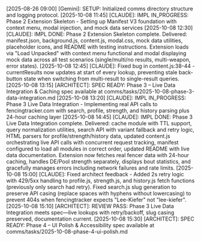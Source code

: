 [2025-08-26 09:00] [Gemini]: SETUP: Initialized comms directory structure and logging protocol.
[2025-10-08 11:45] [CLAUDE]: IMPL IN_PROGRESS: Phase 2 Extension Skeleton - Setting up Manifest V3 foundation with context menu, modal injection, and mock data services
[2025-10-08 12:30] [CLAUDE]: IMPL DONE: Phase 2 Extension Skeleton complete. Delivered: manifest.json, background.js, content.js, modal.css, mock data utilities, placeholder icons, and README with testing instructions. Extension loads via "Load Unpacked" with context menu functional and modal displaying mock data across all test scenarios (single/multi/no results, multi-weapon, error states).
[2025-10-08 12:45] [CLAUDE]: Fixed bug in content.js:38-44 - currentResults now updates at start of every lookup, preventing stale back-button state when switching from multi-result to single-result queries.
[2025-10-08 13:15] [ARCHITECT]: SPEC READY: Phase 3 – Live Data Integration & Caching spec available at comms/tasks/2025-10-08-phase-3-data-integration.md
[2025-10-08 13:20] [CLAUDE]: IMPL IN_PROGRESS: Phase 3 Live Data Integration - Implementing real API calls to fencingtracker.com with search, profile, strength, and history parsing plus 24-hour caching layer
[2025-10-08 14:45] [CLAUDE]: IMPL DONE: Phase 3 Live Data Integration complete. Delivered: cache module with TTL support, query normalization utilities, search API with variant fallback and retry logic, HTML parsers for profile/strength/history data, updated content.js orchestrating live API calls with concurrent request tracking, manifest configured to load all modules in correct order, updated README with live data documentation. Extension now fetches real fencer data with 24-hour caching, handles DE/Pool strength separately, displays bout statistics, and gracefully manages errors including network failures and rate limits.
[2025-10-08 15:00] [CLAUDE]: Fixed architect feedback - Added 2s retry logic with 429/5xx handling to profile.js, strength.js, and history.js fetch functions (previously only search had retry). Fixed search.js slug generation to preserve API casing (replace spaces with hyphens without lowercasing) to prevent 404s when fencingtracker expects "Lee-Kiefer" not "lee-kiefer".
[2025-10-08 15:10] [ARCHITECT]: REVIEW PASS: Phase 3 Live Data Integration meets spec—live lookups with retry/backoff, slug casing preserved, documentation current.
[2025-10-08 15:30] [ARCHITECT]: SPEC READY: Phase 4 – UI Polish & Accessibility spec available at comms/tasks/2025-10-08-phase-4-ui-polish.md
